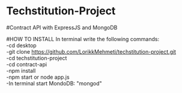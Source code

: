 # Techstitution-Project

#Contract API with ExpressJS and MongoDB

#HOW TO INSTALL
In terminal write the following commands:  
-cd desktop  
-git clone https://github.com/LorikkMehmeti/techstitution-project.git  
-cd techstitution-project  
-cd contract-api  
-npm install  
-npm start or node app.js  
-In terminal start MondoDB: "mongod"  
